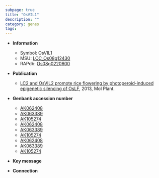 ```yaml
---
subpage: true
title: "OsVIL1"
description: ""
category: genes
tags: 
---
```


* **Information**  
    + Symbol: OsVIL1  
    + MSU: [LOC_Os08g12430](http://rice.plantbiology.msu.edu/cgi-bin/ORF_infopage.cgi?orf=LOC_Os08g12430)  
    + RAPdb: [Os08g0220600](http://rapdb.dna.affrc.go.jp/viewer/gbrowse_details/irgsp1?name=Os08g0220600)  

* **Publication**  
    + [LC2 and OsVIL2 promote rice flowering by photoperoid-induced epigenetic silencing of OsLF](http://www.ncbi.nlm.nih.gov/pubmed?term=LC2+and+OsVIL2+promote+rice+flowering+by+photoperoid-induced+epigenetic+silencing+of+OsLF%5BTitle%5D), 2013, Mol Plant.

* **Genbank accession number**  
    + [AK062408](http://www.ncbi.nlm.nih.gov/nuccore/AK062408)
    + [AK063389](http://www.ncbi.nlm.nih.gov/nuccore/AK063389)
    + [AK105274](http://www.ncbi.nlm.nih.gov/nuccore/AK105274)
    + [AK062408](http://www.ncbi.nlm.nih.gov/nuccore/AK062408)
    + [AK063389](http://www.ncbi.nlm.nih.gov/nuccore/AK063389)
    + [AK105274](http://www.ncbi.nlm.nih.gov/nuccore/AK105274)
    + [AK062408](http://www.ncbi.nlm.nih.gov/nuccore/AK062408)
    + [AK063389](http://www.ncbi.nlm.nih.gov/nuccore/AK063389)
    + [AK105274](http://www.ncbi.nlm.nih.gov/nuccore/AK105274)

* **Key message**  

* **Connection**  



